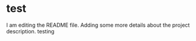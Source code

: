 # test

I am editing the README file. Adding some more details about the project description.
testing
